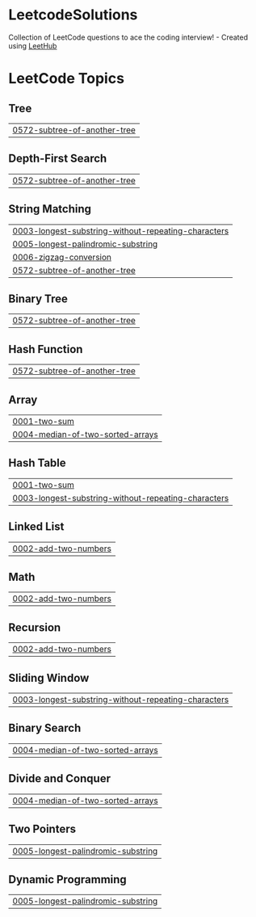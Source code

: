 # LeetcodeSolutions
Collection of LeetCode questions to ace the coding interview! - Created using [LeetHub](https://github.com/QasimWani/LeetHub)

<!---LeetCode Topics Start-->
# LeetCode Topics
## Tree
|  |
| ------- |
| [0572-subtree-of-another-tree](https://github.com/ThomasLittleGH/LeetcodeSolutions/tree/master/0572-subtree-of-another-tree) |
## Depth-First Search
|  |
| ------- |
| [0572-subtree-of-another-tree](https://github.com/ThomasLittleGH/LeetcodeSolutions/tree/master/0572-subtree-of-another-tree) |
## String Matching
|  |
| ------- |
| [0003-longest-substring-without-repeating-characters](https://github.com/ThomasLittleGH/LeetcodeSolutions/tree/master/0003-longest-substring-without-repeating-characters) |
| [0005-longest-palindromic-substring](https://github.com/ThomasLittleGH/LeetcodeSolutions/tree/master/0005-longest-palindromic-substring) |
| [0006-zigzag-conversion](https://github.com/ThomasLittleGH/LeetcodeSolutions/tree/master/0006-zigzag-conversion) |
| [0572-subtree-of-another-tree](https://github.com/ThomasLittleGH/LeetcodeSolutions/tree/master/0572-subtree-of-another-tree) |
## Binary Tree
|  |
| ------- |
| [0572-subtree-of-another-tree](https://github.com/ThomasLittleGH/LeetcodeSolutions/tree/master/0572-subtree-of-another-tree) |
## Hash Function
|  |
| ------- |
| [0572-subtree-of-another-tree](https://github.com/ThomasLittleGH/LeetcodeSolutions/tree/master/0572-subtree-of-another-tree) |
## Array
|  |
| ------- |
| [0001-two-sum](https://github.com/ThomasLittleGH/LeetcodeSolutions/tree/master/0001-two-sum) |
| [0004-median-of-two-sorted-arrays](https://github.com/ThomasLittleGH/LeetcodeSolutions/tree/master/0004-median-of-two-sorted-arrays) |
## Hash Table
|  |
| ------- |
| [0001-two-sum](https://github.com/ThomasLittleGH/LeetcodeSolutions/tree/master/0001-two-sum) |
| [0003-longest-substring-without-repeating-characters](https://github.com/ThomasLittleGH/LeetcodeSolutions/tree/master/0003-longest-substring-without-repeating-characters) |
## Linked List
|  |
| ------- |
| [0002-add-two-numbers](https://github.com/ThomasLittleGH/LeetcodeSolutions/tree/master/0002-add-two-numbers) |
## Math
|  |
| ------- |
| [0002-add-two-numbers](https://github.com/ThomasLittleGH/LeetcodeSolutions/tree/master/0002-add-two-numbers) |
## Recursion
|  |
| ------- |
| [0002-add-two-numbers](https://github.com/ThomasLittleGH/LeetcodeSolutions/tree/master/0002-add-two-numbers) |
## Sliding Window
|  |
| ------- |
| [0003-longest-substring-without-repeating-characters](https://github.com/ThomasLittleGH/LeetcodeSolutions/tree/master/0003-longest-substring-without-repeating-characters) |
## Binary Search
|  |
| ------- |
| [0004-median-of-two-sorted-arrays](https://github.com/ThomasLittleGH/LeetcodeSolutions/tree/master/0004-median-of-two-sorted-arrays) |
## Divide and Conquer
|  |
| ------- |
| [0004-median-of-two-sorted-arrays](https://github.com/ThomasLittleGH/LeetcodeSolutions/tree/master/0004-median-of-two-sorted-arrays) |
## Two Pointers
|  |
| ------- |
| [0005-longest-palindromic-substring](https://github.com/ThomasLittleGH/LeetcodeSolutions/tree/master/0005-longest-palindromic-substring) |
## Dynamic Programming
|  |
| ------- |
| [0005-longest-palindromic-substring](https://github.com/ThomasLittleGH/LeetcodeSolutions/tree/master/0005-longest-palindromic-substring) |
<!---LeetCode Topics End-->